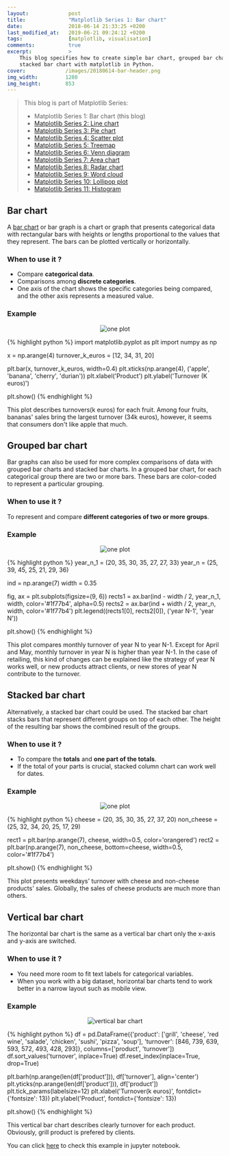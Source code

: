 ```yaml
---
layout:             post
title:              "Matplotlib Series 1: Bar chart"
date:               2018-06-14 21:33:25 +0200
last_modified_at:   2019-06-21 09:24:12 +0200
tags:               [matplotlib, visualisation]
comments:           true
excerpt:            >
    This blog specifies how to create simple bar chart, grouped bar chart and
    stacked bar chart with matplotlib in Python.
cover:             /images/20180614-bar-header.png
img_width:         1280
img_height:        853
---
```


> This blog is part of Matplotlib Series:
> * Matplotlib Series 1: Bar chart (this blog)
> * [Matplotlib Series 2: Line chart][series2]
> * [Matplotlib Series 3: Pie chart][series3]
> * [Matplotlib Series 4: Scatter plot][series4]
> * [Matplotlib Series 5: Treemap][series5]
> * [Matplotlib Series 6: Venn diagram][series6]
> * [Matplotlib Series 7: Area chart][series7]
> * [Matplotlib Series 8: Radar chart][series8]
> * [Matplotlib Series 9: Word cloud][series9]
> * [Matplotlib Series 10: Lollipop plot][series10]
> * [Matplotlib Series 11: Histogram][series11]

## Bar chart
A [bar chart][bar chart] or bar graph is a chart or graph that presents
categorical data with rectangular bars with heights or lengths proportional to
the values that they represent. The bars can be plotted vertically or
horizontally.

### When to use it ?
- Compare **categorical data**.
- Comparisons among **discrete categories**.
- One axis of the chart shows the specific categories being compared, and the
other axis represents a measured value.

### Example
<p align="center">
  <img alt="one plot"
  src="{{ site.baseurl }}/images/20180614-bar-chart.png"/>
</p>

{% highlight python %}
import matplotlib.pyplot as plt
import numpy as np

x = np.arange(4)
turnover_k_euros = [12, 34, 31, 20]

plt.bar(x, turnover_k_euros, width=0.4)
plt.xticks(np.arange(4), ('apple', 'banana', 'cherry', 'durian'))
plt.xlabel('Product')
plt.ylabel('Turnover (K euros)')

plt.show()
{% endhighlight %}

This plot describes turnovers(k euros) for each fruit. Among four fruits,
bananas' sales bring the largest turnover (34k euros), however, it seems that
consumers don't like apple that much.

## Grouped bar chart
Bar graphs can also be used for more complex comparisons of data with grouped
bar charts and stacked bar charts. In a grouped bar chart, for each categorical
group there are two or more bars. These bars are color-coded to represent a
particular grouping.

### When to use it ?
To represent and compare **different categories of two or more groups**.

### Example
<p align="center">
  <img alt="one plot"
  src="{{ site.baseurl }}/images/20180614-grp-bar-chart.png"/>
</p>

{% highlight python %}
year_n_1 = (20, 35, 30, 35, 27, 27, 33)
year_n = (25, 39, 45, 25, 21, 29, 36)

ind = np.arange(7)
width = 0.35

fig, ax = plt.subplots(figsize=(9, 6))
rects1 = ax.bar(ind - width / 2, year_n_1,
                width, color='#1f77b4', alpha=0.5)
rects2 = ax.bar(ind + width / 2, year_n,
                width, color='#1f77b4')
plt.legend((rects1[0], rects2[0]), ('year N-1', 'year N'))

plt.show()
{% endhighlight %}

This plot compares monthly turnover of year N to year N-1. Except for April and
May, monthly turnover in year N is higher than year N-1. In the case of
retailing, this kind of changes can be explained like the strategy of year N
works well, or new products attract clients, or new stores of year N contribute
to the turnover.

## Stacked bar chart
Alternatively, a stacked bar chart could be used. The stacked bar chart stacks
bars that represent different groups on top of each other. The height of the
resulting bar shows the combined result of the groups.

### When to use it ?
- To compare the **totals** and **one part of the totals**.
- If the total of your parts is crucial, stacked column chart can work well for
dates.

### Example
<p align="center">
  <img alt="one plot"
  src="{{ site.baseurl }}/images/20180614-stacked-bar-chart.png"/>
</p>

{% highlight python %}
cheese = (20, 35, 30, 35, 27, 37, 20)
non_cheese = (25, 32, 34, 20, 25, 17, 29)

rect1 = plt.bar(np.arange(7), cheese,
                width=0.5, color='orangered')
rect2 = plt.bar(np.arange(7), non_cheese,
                bottom=cheese, width=0.5, color='#1f77b4')

plt.show()
{% endhighlight %}

This plot presents weekdays' turnover with cheese and non-cheese products' sales.
Globally, the sales of cheese products are much more than others.

## Vertical bar chart
The horizontal bar chart is the same as a vertical bar chart only the x-axis and
y-axis are switched.

### When to use it ?
- You need more room to fit text labels for categorical variables.
- When you work with a big dataset, horizontal bar charts tend to work better in
a narrow layout such as mobile view.

### Example
<p align="center">
  <img alt="vertical bar chart"
  src="{{ site.baseurl }}/images/20180614-vertical-bar-chart.png"/>
</p>

{% highlight python %}
df = pd.DataFrame({'product': ['grill', 'cheese', 'red wine', 'salade',
                               'chicken', 'sushi', 'pizza', 'soup'],
                   'turnover': [846, 739, 639, 593, 572, 493, 428, 293]},
                  columns=['product', 'turnover'])
df.sort_values('turnover', inplace=True)
df.reset_index(inplace=True, drop=True)

plt.barh(np.arange(len(df['product'])), df['turnover'], align='center')
plt.yticks(np.arange(len(df['product'])), df['product'])
plt.tick_params(labelsize=12)
plt.xlabel('Turnover(k euros)', fontdict={'fontsize': 13})
plt.ylabel('Product', fontdict={'fontsize': 13})

plt.show()
{% endhighlight %}

This vertical bar chart describes clearly turnover for each product. Obviously,
grill product is prefered by clients.

You can click [here][notebook] to check this example in jupyter notebook.


[bar chart]: https://en.wikipedia.org/wiki/Bar_chart
[notebook]: https://github.com/jingwen-z/python-playground/blob/master/python_for_data_analysis/plotting_and_visualization/bar_chart.ipynb
[series2]: https://jingwen-z.github.io/data-viz-with-matplotlib-series2-line-chart/
[series3]: https://jingwen-z.github.io/data-viz-with-matplotlib-series3-pie-chart/
[series4]: https://jingwen-z.github.io/data-viz-with-matplotlib-series4-scatter-plot/
[series5]: https://jingwen-z.github.io/data-viz-with-matplotlib-series5-treemap/
[series6]: https://jingwen-z.github.io/data-viz-with-matplotlib-series6-venn-diagram/
[series7]: https://jingwen-z.github.io/data-viz-with-matplotlib-series7-area-chart/
[series8]: https://jingwen-z.github.io/data-viz-with-matplotlib-series8-radar-chart/
[series9]: https://jingwen-z.github.io/data-viz-with-matplotlib-series9-word-cloud/
[series10]: https://jingwen-z.github.io/data-viz-with-matplotlib-series10-lollipop-plot/
[series11]: https://jingwen-z.github.io/data-viz-with-matplotlib-series11-histogram/
